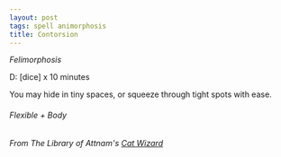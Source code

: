 ```yaml
---
layout: post
tags: spell animorphosis
title: Contorsion
---
```


*Felimorphosis*

D: [dice] x 10 minutes

You may hide in tiny spaces, or squeeze through tight spots with ease.

###### Flexible + Body
###### From The Library of Attnam's [Cat Wizard](https://attnam.blogspot.com/2019/01/class-cat-wizard.html)
